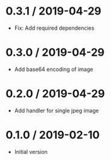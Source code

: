 # 0.3.1 / 2019-04-29

  * Fix: Add required dependencies

# 0.3.0 / 2019-04-29

  * Add base64 encoding of image

# 0.2.0 / 2019-04-29

  * Add handler for single jpeg image

# 0.1.0 / 2019-02-10

  * Initial version